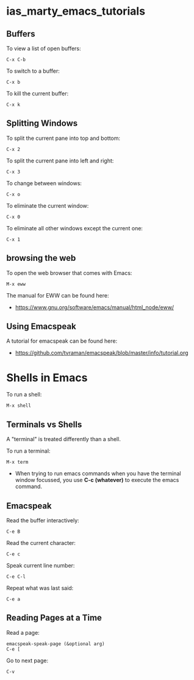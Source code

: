 # ias_marty_emacs_tutorials

## Buffers

To view a list of open buffers:

```
C-x C-b
```

To switch to a buffer:
```
C-x b
```

To kill the current buffer:
```
C-x k
```

## Splitting Windows

To split the current pane into top and bottom:

```
C-x 2
```

To split the current pane into left and right:

```
C-x 3
```

To change between windows:

```
C-x o
```

To eliminate the current window:
```
C-x 0
```

To eliminate all other windows except the current one:
```
C-x 1
```

## browsing the web

To open the web browser that comes with Emacs:

```
M-x eww
```

The manual for EWW can be found here:

* https://www.gnu.org/software/emacs/manual/html_node/eww/


## Using Emacspeak

A tutorial for emacspeak can be found here:

* https://github.com/tvraman/emacspeak/blob/master/info/tutorial.org

# Shells in Emacs


To run a shell:

```
M-x shell
```

## Terminals vs Shells

A "terminal" is treated differently than a shell.

To run a terminal:
```
M-x term
```

* When trying to run emacs commands when you have
the terminal window focussed, you use **C-c (whatever)** to
execute the emacs command.


## Emacspeak

Read the buffer interactively:

```
C-e B
```

Read the current character:
```
C-e c
```

Speak current line number:
```
C-e C-l
```

Repeat what was last said:
```
C-e a
```

## Reading Pages at a Time

Read a page:
```
emacspeak-speak-page (&optional arg)
C-e [
```

Go to next page:
```
C-v
```

